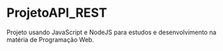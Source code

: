 # ProjetoAPI_REST
Projeto usando JavaScript e NodeJS para estudos e desenvolvimento na matéria de Programação Web.
